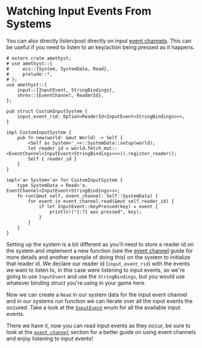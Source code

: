 # Watching Input Events From Systems

You can also directly listen/post directly on input [event channels](../concepts/event-channel.md). This can be useful if you need to listen to an key/action being pressed as it happens.

```rust,edition2018,no_run,noplaypen
# extern crate amethyst;
# use amethyst::{
#     ecs::{System, SystemData, Read},
#     prelude::*,
# };
use amethyst::{
    input::{InputEvent, StringBindings},
    shrev::{EventChannel, ReaderId},
};

pub struct CustomInputSystem {
    input_event_rid: Option<ReaderId<InputEvent<StringBindings>>>,
}

impl CustomInputSystem {
    pub fn new(world: &mut World) -> Self {
        <Self as System<'_>>::SystemData::setup(world);
        let reader_id = world.fetch_mut::<EventChannel<InputEvent<StringBindings>>>().register_reader();
        Self { reader_id }
    }
}

impl<'a> System<'a> for CustomInputSystem {
    type SystemData = Read<'a, EventChannel<InputEvent<StringBindings>>>;
    fn run(&mut self, event_channel: Self::SystemData) {
        for event in event_channel.read(&mut self.reader_id) {
            if let InputEvent::KeyPressed(key) = event {
                println!("{:?} was pressed", key);
            }
        }
    }
}
```

Setting up the system is a bit different as you'll need to store a reader id on the system and implement a new function (see the [event channel](../concepts/event-channel.md) guide for more details and another example of doing this) on the system to initialize that reader id. We declare our reader id (`input_event_rid`) with the events we want to listen to, in this case were listening to input events, so we're going to use `InputEvent` and use the `StringBindings`, but you would use whatever binding struct you're using in your game here.

Now we can create a `Read` in our system data for the input event channel and in our systems run function we can iterate over all the input events the occured. Take a look at the [`InputEvent`][doc_input_event] enum for all the available input events.

There we have it, now you can read input events as they occur, be sure to look at the [`event channel`](../concepts/event-channel.md) section for a better guide on using event channels and enjoy listening to input events!

[doc_input_event]: https://docs.amethyst.rs/stable/amethyst_input/enum.InputEvent.html
